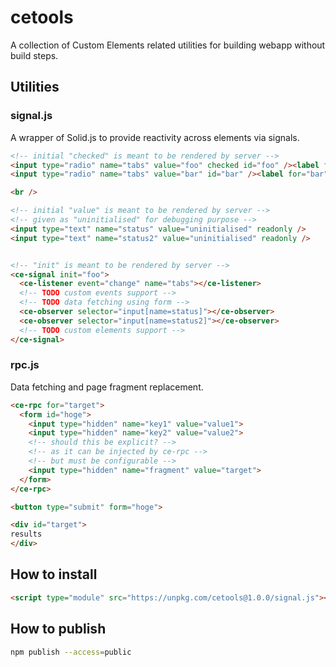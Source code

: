 # cetools

A collection of Custom Elements related utilities for building webapp without build steps.

## Utilities

### signal.js

A wrapper of Solid.js to provide reactivity across elements via signals.

```html
<!-- initial "checked" is meant to be rendered by server -->
<input type="radio" name="tabs" value="foo" checked id="foo" /><label for="foo">Foo</label>
<input type="radio" name="tabs" value="bar" id="bar" /><label for="bar">Bar</label>

<br />

<!-- initial "value" is meant to be rendered by server -->
<!-- given as "uninitialised" for debugging purpose -->
<input type="text" name="status" value="uninitialised" readonly />
<input type="text" name="status2" value="uninitialised" readonly />


<!-- "init" is meant to be rendered by server -->
<ce-signal init="foo">
  <ce-listener event="change" name="tabs"></ce-listener>
  <!-- TODO custom events support -->
  <!-- TODO data fetching using form -->
  <ce-observer selector="input[name=status]"></ce-observer>
  <ce-observer selector="input[name=status2]"></ce-observer>
  <!-- TODO custom elements support -->
</ce-signal>
```

### rpc.js

Data fetching and page fragment replacement.

```html
<ce-rpc for="target">
  <form id="hoge">
    <input type="hidden" name="key1" value="value1">
    <input type="hidden" name="key2" value="value2">
    <!-- should this be explicit? -->
    <!-- as it can be injected by ce-rpc -->
    <!-- but must be configurable -->
    <input type="hidden" name="fragment" value="target">
  </form>
</ce-rpc>

<button type="submit" form="hoge">

<div id="target">
results
</div>
```

## How to install

```html
<script type="module" src="https://unpkg.com/cetools@1.0.0/signal.js"></script>
```

## How to publish

```sh
npm publish --access=public
```
